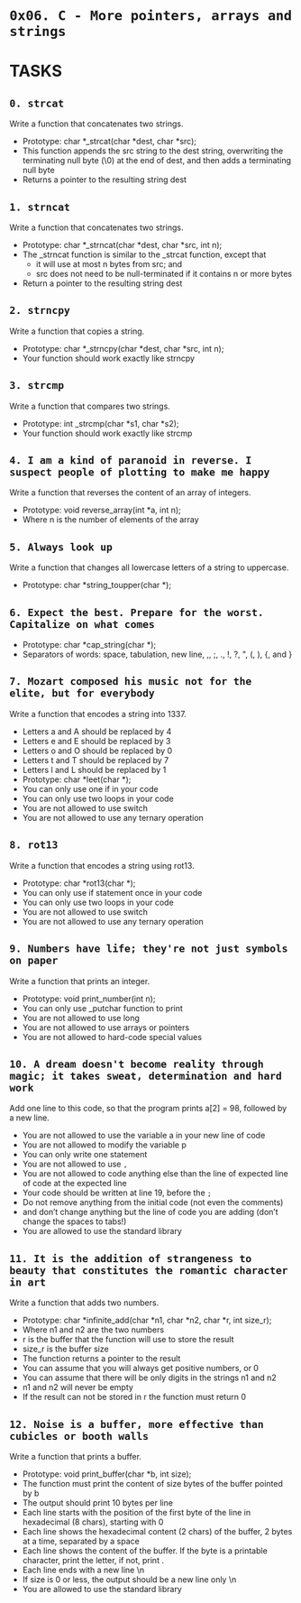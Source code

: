 `0x06. C - More pointers, arrays and strings`
============


TASKS
====


`0. strcat`
---

Write a function that concatenates two strings.
- Prototype: char *_strcat(char *dest, char *src);
- This function appends the src string to the dest string, overwriting the terminating null byte (\0) at the end of dest, and then adds a terminating null byte
- Returns a pointer to the resulting string dest


`1. strncat`
----

Write a function that concatenates two strings.
- Prototype: char *_strncat(char *dest, char *src, int n);
- The _strncat function is similar to the _strcat function, except that
	- it will use at most n bytes from src; and
	- src does not need to be null-terminated if it contains n or more bytes
- Return a pointer to the resulting string dest


`2. strncpy`
---

Write a function that copies a string.
- Prototype: char *_strncpy(char *dest, char *src, int n);
- Your function should work exactly like strncpy


`3. strcmp`
---

Write a function that compares two strings.
- Prototype: int _strcmp(char *s1, char *s2);
- Your function should work exactly like strcmp


`4. I am a kind of paranoid in reverse. I suspect people of plotting to make me happy`
-------------

Write a function that reverses the content of an array of integers.
- Prototype: void reverse_array(int *a, int n);
- Where n is the number of elements of the array


`5. Always look up`
-------

Write a function that changes all lowercase letters of a string to uppercase.
- Prototype: char *string_toupper(char *);


`6. Expect the best. Prepare for the worst. Capitalize on what comes`
------

- Prototype: char *cap_string(char *);
- Separators of words: space, tabulation, new line, ,, ;, ., !, ?, ", (, ), {, and }


`7. Mozart composed his music not for the elite, but for everybody`
---------

Write a function that encodes a string into 1337.
- Letters a and A should be replaced by 4
- Letters e and E should be replaced by 3
- Letters o and O should be replaced by 0
- Letters t and T should be replaced by 7
- Letters l and L should be replaced by 1
- Prototype: char *leet(char *);
- You can only use one if in your code
- You can only use two loops in your code
- You are not allowed to use switch
- You are not allowed to use any ternary operation


`8. rot13`
-----

Write a function that encodes a string using rot13.
- Prototype: char *rot13(char *);
- You can only use if statement once in your code
- You can only use two loops in your code
- You are not allowed to use switch
- You are not allowed to use any ternary operation


`9. Numbers have life; they're not just symbols on paper`
---

Write a function that prints an integer.
- Prototype: void print_number(int n);
- You can only use _putchar function to print
- You are not allowed to use long
- You are not allowed to use arrays or pointers
- You are not allowed to hard-code special values


`10. A dream doesn't become reality through magic; it takes sweat, determination and hard work`
-----

Add one line to this code, so that the program prints a[2] = 98, followed by a new line.
- You are not allowed to use the variable a in your new line of code
- You are not allowed to modify the variable p
- You can only write one statement
- You are not allowed to use `,`
- You are not allowed to code anything else than the line of expected line of code at the expected line
- Your code should be written at line 19, before the `;`
- Do not remove anything from the initial code (not even the comments)
- and don’t change anything but the line of code you are adding (don’t change the spaces to tabs!)
- You are allowed to use the standard library


`11. It is the addition of strangeness to beauty that constitutes the romantic character in art`
-----

Write a function that adds two numbers.
- Prototype: char *infinite_add(char *n1, char *n2, char *r, int size_r);
- Where n1 and n2 are the two numbers
- r is the buffer that the function will use to store the result
- size_r is the buffer size
- The function returns a pointer to the result
- You can assume that you will always get positive numbers, or 0
- You can assume that there will be only digits in the strings n1 and n2
- n1 and n2 will never be empty
- If the result can not be stored in r the function must return 0


`12. Noise is a buffer, more effective than cubicles or booth walls`
-----

Write a function that prints a buffer.
- Prototype: void print_buffer(char *b, int size);
- The function must print the content of size bytes of the buffer pointed by b
- The output should print 10 bytes per line
- Each line starts with the position of the first byte of the line in hexadecimal (8 chars), starting with 0
- Each line shows the hexadecimal content (2 chars) of the buffer, 2 bytes at a time, separated by a space
- Each line shows the content of the buffer. If the byte is a printable character, print the letter, if not, print .
- Each line ends with a new line \n
- If size is 0 or less, the output should be a new line only \n
- You are allowed to use the standard library

